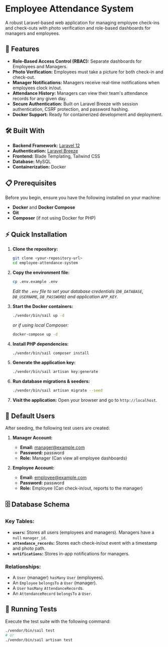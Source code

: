 # Employee Attendance System

A robust Laravel-based web application for managing employee check-ins and check-outs with photo verification and role-based dashboards for managers and employees.

## 🚀 Features

-   **Role-Based Access Control (RBAC):** Separate dashboards for Employees and Managers.
-   **Photo Verification:** Employees must take a picture for both check-in and check-out.
-   **Manager Notifications:** Managers receive real-time notifications when employees clock in/out.
-   **Attendance History:** Managers can view their team's attendance records for any given day.
-   **Secure Authentication:** Built on Laravel Breeze with session authentication, CSRF protection, and password hashing.
-   **Docker Support:** Ready for containerized development and deployment.

## 🛠️ Built With

-   **Backend Framework:** [Laravel 12](https://laravel.com)
-   **Authentication:** [Laravel Breeze](https://laravel.com/docs/starter-kits#breeze)
-   **Frontend:** Blade Templating, Tailwind CSS
-   **Database:** MySQL
-   **Containerization:** Docker

## 📋 Prerequisites

Before you begin, ensure you have the following installed on your machine:
-   **Docker** and **Docker Compose**
-   **Git**
-   **Composer** (if not using Docker for PHP)

## ⚡ Quick Installation

1.  **Clone the repository:**
    ```bash
    git clone <your-repository-url>
    cd employee-attendance-system
    ```

2.  **Copy the environment file:**
    ```bash
    cp .env.example .env
    ```
    *Edit the `.env` file to set your database credentials (`DB_DATABASE`, `DB_USERNAME`, `DB_PASSWORD`) and application `APP_KEY`.*

3.  **Start the Docker containers:**
    ```bash
    ./vendor/bin/sail up -d
    ```
    *or if using local Composer:*
    ```bash
    docker-compose up -d
    ```

4.  **Install PHP dependencies:**
    ```bash
    ./vendor/bin/sail composer install
    ```

5.  **Generate the application key:**
    ```bash
    ./vendor/bin/sail artisan key:generate
    ```

6.  **Run database migrations & seeders:**
    ```bash
    ./vendor/bin/sail artisan migrate --seed
    ```

7.  **Visit the application:**
    Open your browser and go to `http://localhost`.

## 👥 Default Users

After seeding, the following test users are created:

1.  **Manager Account:**
    -   **Email:** manager@example.com
    -   **Password:** password
    -   **Role:** Manager (Can view all employee dashboards)

2.  **Employee Account:**
    -   **Email:** employee@example.com
    -   **Password:** password
    -   **Role:** Employee (Can check-in/out, reports to the manager)

## 🗄️ Database Schema

### Key Tables:
-   **`users`:** Stores all users (employees and managers). Managers have a `null` `manager_id`.
-   **`attendance_records`:** Stores each check-in/out event with a timestamp and photo path.
-   **`notifications`:** Stores in-app notifications for managers.

### Relationships:
-   A `User` (manager) `hasMany` `User` (employees).
-   An `Employee` `belongsTo` a `User` (manager).
-   A `User` `hasMany` `AttendanceRecord`s.
-   An `AttendanceRecord` `belongsTo` a `User`.

## 🧪 Running Tests

Execute the test suite with the following command:
```bash
./vendor/bin/sail test
# or
./vendor/bin/sail artisan test